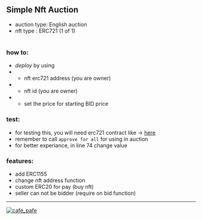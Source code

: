 ## Simple Nft Auction
- auction type: English auction
- nft type : ERC721 (1 of 1)

#

### how to:
- *deploy* by using 
- - nft erc721 address (you are owner)
- - nft id (you are owner)
- - set the price for starting BID price

### test:
- for testing this, you will need erc721 contract like -> [here](https://github.com/mosi-sol/erc721/tree/main/v5)
- remember to call `approve for all` for using in auction
- for better experiance, in line 74 change value

### features:
- add ERC1155
- change nft address function
- custom ERC20 for pay (buy nft)
- seller can not be bidder (require on bid function)

---

<span align="right"> 
<a href="https://github.com/mosi-sol/live-contracts-s2" target="blank">
  <img src="https://img.shields.io/badge/License-MIT-blue?style=flat" alt="cafe_pafe" /></a>  
</span>
